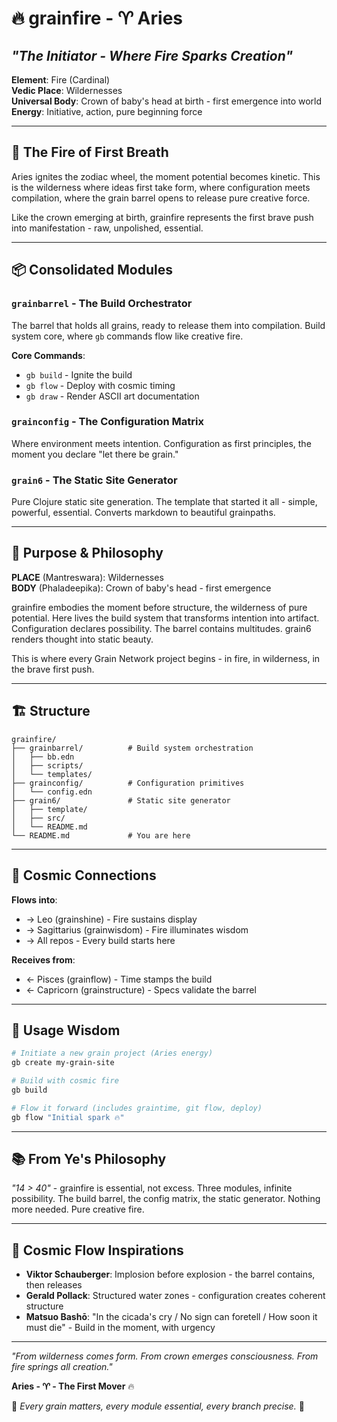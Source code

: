 # 🔥 grainfire - ♈ Aries
## *"The Initiator - Where Fire Sparks Creation"*

**Element**: Fire (Cardinal)  
**Vedic Place**: Wildernesses  
**Universal Body**: Crown of baby's head at birth - first emergence into world  
**Energy**: Initiative, action, pure beginning force

---

## 🌾 **The Fire of First Breath**

Aries ignites the zodiac wheel, the moment potential becomes kinetic. This is the wilderness where ideas first take form, where configuration meets compilation, where the grain barrel opens to release pure creative force.

Like the crown emerging at birth, grainfire represents the first brave push into manifestation - raw, unpolished, essential.

---

## 📦 **Consolidated Modules**

### `grainbarrel` - The Build Orchestrator
The barrel that holds all grains, ready to release them into compilation. Build system core, where `gb` commands flow like creative fire.

**Core Commands**:
- `gb build` - Ignite the build
- `gb flow` - Deploy with cosmic timing
- `gb draw` - Render ASCII art documentation

### `grainconfig` - The Configuration Matrix
Where environment meets intention. Configuration as first principles, the moment you declare "let there be grain."

### `grain6` - The Static Site Generator
Pure Clojure static site generation. The template that started it all - simple, powerful, essential. Converts markdown to beautiful grainpaths.

---

## 🎯 **Purpose & Philosophy**

**PLACE** (Mantreswara): Wildernesses  
**BODY** (Phaladeepika): Crown of baby's head - first emergence

grainfire embodies the moment before structure, the wilderness of pure potential. Here lives the build system that transforms intention into artifact. Configuration declares possibility. The barrel contains multitudes. grain6 renders thought into static beauty.

This is where every Grain Network project begins - in fire, in wilderness, in the brave first push.

---

## 🏗️ **Structure**

```
grainfire/
├── grainbarrel/          # Build system orchestration
│   ├── bb.edn
│   ├── scripts/
│   └── templates/
├── grainconfig/          # Configuration primitives  
│   └── config.edn
├── grain6/               # Static site generator
│   ├── template/
│   ├── src/
│   └── README.md
└── README.md             # You are here
```

---

## 🔗 **Cosmic Connections**

**Flows into**:
- → Leo (grainshine) - Fire sustains display
- → Sagittarius (grainwisdom) - Fire illuminates wisdom
- → All repos - Every build starts here

**Receives from**:
- ← Pisces (grainflow) - Time stamps the build
- ← Capricorn (grainstructure) - Specs validate the barrel

---

## 💫 **Usage Wisdom**

```bash
# Initiate a new grain project (Aries energy)
gb create my-grain-site

# Build with cosmic fire
gb build

# Flow it forward (includes graintime, git flow, deploy)
gb flow "Initial spark 🔥"
```

---

## 📚 **From Ye's Philosophy**

*"14 > 40"* - grainfire is essential, not excess. Three modules, infinite possibility. The build barrel, the config matrix, the static generator. Nothing more needed. Pure creative fire.

---

## 🌊 **Cosmic Flow Inspirations**

- **Viktor Schauberger**: Implosion before explosion - the barrel contains, then releases
- **Gerald Pollack**: Structured water zones - configuration creates coherent structure  
- **Matsuo Bashō**: "In the cicada's cry / No sign can foretell / How soon it must die" - Build in the moment, with urgency

---

*"From wilderness comes form. From crown emerges consciousness. From fire springs all creation."*

**Aries - ♈ - The First Mover** 🔥

🌾 *Every grain matters, every module essential, every branch precise.* 🌾
